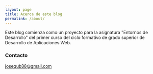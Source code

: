 ```yaml
---
layout: page
title: Acerca de este blog
permalink: /about/
---
```


Este blog comienza como un proyecto para la asignatura "Entornos de Desarrollo" del primer curso del ciclo formativo de grado superior de Desarrollo de Aplicaciones Web.

### Contacto

[josequb88@gmail.com](mailto:josequb88@gmail.com)
